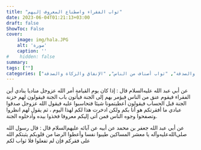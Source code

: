 ```yaml
---
title: "ثواب الفقراء واصطناع المعروف إليهم"
date: 2023-06-04T01:21:13+03:00
draft: false
ShowToc: False
cover:
    image: img/hala.JPG
    alt: 'صورة'
    caption: ''
#    hidden: false
summary: 
tags: [""]
categories: ["الإنفاق والزكاة والصدقة", "ثواب أصناف من الناس", "الإنفاق والزكاة والصدقة"]
---
```

عن أبي عبد الله عليه‌السلام قال : إذا كان يوم
القيامة أمر الله عزوجل مناديا ينادي أين الفقراء فيقوم عنق من الناس
فيؤمر بهم إلى الجنة فيأتون باب الجنة فيقولون لهم خزنة الجنة قبل الحساب
فيقولون أعطيتمونا شيئا فتحاسبوا عليه فيقول الله عزوجل صدقوا عبادي
ما أفقرتكم هو أنا بكم ولكن ادخرت هذا لكم لهذا اليوم ، ثم يقول لهم
انظروا وتصفحوا وجوه الناس فمن أتى إليكم معروفا فخذوا بيده
وأدخلوه الجنة.

عن أبي عبد الله جعفر بن محمد عن أبيه عن آبائه
عليهم‌السلام قال : قال رسول الله صلى‌الله‌عليه‌وآله يا معشر المساكين طيبوا نفسا
وأعطوا الرضا من قلوبكم يثبتكم الله على فقركم فإن لم تفعلوا فلا ثواب لكم


